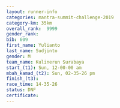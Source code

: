 ```yaml
---
layout: runner-info 
categories: mantra-summit-challenge-2019 
category-km: 35km 
overall_rank:  9999
gender_rank: 
bib: 609
first_name: Yulianto
last_name: Sudjinto
gender: M
team_name: Kulinerun Surabaya
start_(t1): Sun, 12-00-00 am
mbah_kamad_(t2): Sun, 02-35-26 pm
finish_(t3): 
race_time: 14-35-26
status: DNF
certificate: 
---
```

